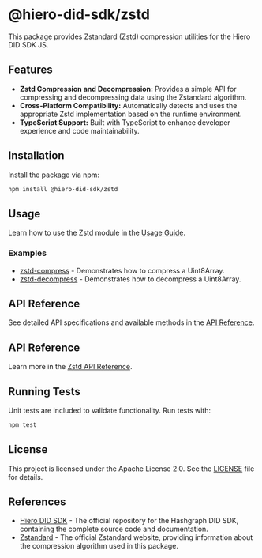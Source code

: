 # @hiero-did-sdk/zstd

This package provides Zstandard (Zstd) compression utilities for the Hiero DID SDK JS.

## Features

- **Zstd Compression and Decompression:** Provides a simple API for compressing and decompressing data using the Zstandard algorithm.
- **Cross-Platform Compatibility:** Automatically detects and uses the appropriate Zstd implementation based on the runtime environment.
- **TypeScript Support:** Built with TypeScript to enhance developer experience and code maintainability.

## Installation

Install the package via npm:

```bash
npm install @hiero-did-sdk/zstd
```

## Usage

Learn how to use the Zstd module in the [Usage Guide](https://hiero-ledger.github.io/hiero-did-sdk-js/documentation/latest/03-implementation/components/zstd-guide.html).

### Examples

- [zstd-compress](../../examples/zstd-compress.ts) - Demonstrates how to compress a Uint8Array.
- [zstd-decompress](../../examples/zstd-decompress.ts) - Demonstrates how to decompress a Uint8Array.

## API Reference

See detailed API specifications and available methods in the [API Reference](https://hiero-ledger.github.io/hiero-did-sdk-js/documentation/latest/03-implementation/components/zstd-api.html).


## API Reference

Learn more in the [Zstd API Reference](https://hiero-ledger.github.io/hiero-did-sdk-js/documentation/latest/03-implementation/components/zstd-api.html).

## Running Tests

Unit tests are included to validate functionality. Run tests with:

```bash
npm test
```

## License

This project is licensed under the Apache License 2.0. See the [LICENSE](LICENSE) file for details.

## References

- [Hiero DID SDK](https://github.com/hiero-ledger/hiero-did-sdk-js) - The official repository for the Hashgraph DID SDK, containing the complete source code and documentation.
- [Zstandard](https://facebook.github.io/zstd/) - The official Zstandard website, providing information about the compression algorithm used in this package.
